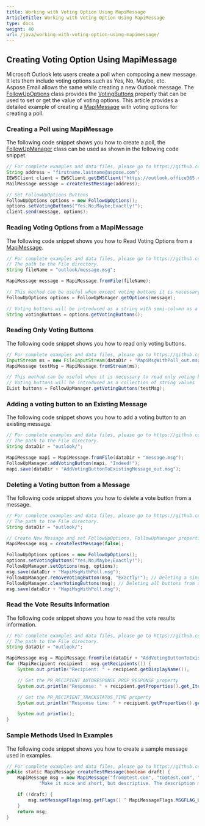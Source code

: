 ```yaml
---
title: Working with Voting Option Using MapiMessage
ArticleTitle: Working with Voting Option Using MapiMessage
type: docs
weight: 40
url: /java/working-with-voting-option-using-mapimessage/
---
```



## **Creating Voting Option Using MapiMessage**

Microsoft Outlook lets users create a poll when composing a new message. It lets them include voting options such as Yes, No, Maybe, etc. Aspose.Email allows the same while creating a new Outlook message. The [FollowUpOptions](https://reference.aspose.com/email/java/com.aspose.email/followupoptions/) class provides the [VotingButtons](https://reference.aspose.com/email/java/com.aspose.email/followupoptions/#getVotingButtons--) property that can be used to set or get the value of voting options. This article provides a detailed example of creating a [MapiMessage](https://reference.aspose.com/email/java/com.aspose.email/mapimessage/) with voting options for creating a poll.

### **Creating a Poll using MapiMessage**

The following code snippet shows you how to create a poll, the [FollowUpManager](https://reference.aspose.com/email/java/com.aspose.email/followupmanager/) class can be used as shown in the following code snippet.

~~~Java
// For complete examples and data files, please go to https://github.com/aspose-email/Aspose.Email-for-Java
String address = "firstname.lastname@aspose.com";
IEWSClient client = EWSClient.getEWSClient("https://outlook.office365.com/ews/exchange.asmx", "testUser", "pwd", "domain");
MailMessage message = createTestMessage(address);

// Set FollowUpOptions Buttons
FollowUpOptions options = new FollowUpOptions();
options.setVotingButtons("Yes;No;Maybe;Exactly!");
client.send(message, options);
~~~

### **Reading Voting Options from a MapiMessage**

The following code snippet shows you how to Read Voting Options from a [MapiMessage](https://reference.aspose.com/email/java/com.aspose.email/mapimessage/).

~~~Java
// For complete examples and data files, please go to https://github.com/aspose-email/Aspose.Email-for-Java
// The path to the File directory.
String fileName = "outlook/message.msg";

MapiMessage message = MapiMessage.fromFile(fileName);

// This method can be useful when except voting buttons it is necessary to get other parameters (ex. a category)
FollowUpOptions options = FollowUpManager.getOptions(message);

// Voting buttons will be introduced as a string with semi-column as a separator
String votingButtons = options.getVotingButtons();
~~~

### **Reading Only Voting Buttons**

The following code snippet shows you how to read only voting buttons.

~~~Java
// For complete examples and data files, please go to https://github.com/aspose-email/Aspose.Email-for-Java
InputStream ms = new FileInputStream(dataDir + "MapiMsgWithPoll_out.msg");
MapiMessage testMsg = MapiMessage.fromStream(ms);

// This method can be useful when it is necessary to read only voting buttons
// Voting buttons will be introduced as a collection of string values
IList buttons = FollowUpManager.getVotingButtons(testMsg);
~~~

### **Adding a voting button to an Existing Message**

The following code snippet shows you how to add a voting button to an existing message.

~~~Java
// For complete examples and data files, please go to https://github.com/aspose-email/Aspose.Email-for-Java
// The path to the File directory.
String dataDir = "outlook/";

MapiMessage mapi = MapiMessage.fromFile(dataDir + "message.msg");
FollowUpManager.addVotingButton(mapi, "Indeed!");
mapi.save(dataDir + "AddVotingButtonToExistingMessage_out.msg");
~~~

### **Deleting a Voting button from a Message**

The following code snippet shows you how to delete a vote button from a message.

~~~Java
// For complete examples and data files, please go to https://github.com/aspose-email/Aspose.Email-for-Java
// The path to the File directory.
String dataDir = "outlook/";

// Create New Message and set FollowUpOptions, FollowUpManager properties
MapiMessage msg = createTestMessage(false);

FollowUpOptions options = new FollowUpOptions();
options.setVotingButtons("Yes;No;Maybe;Exactly!");
FollowUpManager.setOptions(msg, options);
msg.save(dataDir + "MapiMsgWithPoll.msg");
FollowUpManager.removeVotingButton(msg, "Exactly!"); // Deleting a single button OR
FollowUpManager.clearVotingButtons(msg); // Deleting all buttons from a MapiMessage
msg.save(dataDir + "MapiMsgWithPoll.msg");
~~~

### **Read the Vote Results Information**

The following code snippet shows you how to read the vote results information.

~~~Java
// For complete examples and data files, please go to https://github.com/aspose-email/Aspose.Email-for-Java
// The path to the File directory.
String dataDir = "outlook/";

MapiMessage msg = MapiMessage.fromFile(dataDir + "AddVotingButtonToExistingMessage.msg");
for (MapiRecipient recipient : msg.getRecipients()) {
    System.out.println("Recipient: " + recipient.getDisplayName());

    // Get the PR_RECIPIENT_AUTORESPONSE_PROP_RESPONSE property
    System.out.println("Response: " + recipient.getProperties().get_Item(MapiPropertyTag.PR_RECIPIENT_AUTORESPONSE_PROP_RESPONSE).getString());

    // Get the PR_RECIPIENT_TRACKSTATUS_TIME property
    System.out.println("Response time: " + recipient.getProperties().get_Item(MapiPropertyTag.PR_RECIPIENT_TRACKSTATUS_TIME).getDateTime());

    System.out.println();
}
~~~

### **Sample Methods Used In Examples**

The following code snippet shows you how to create a sample message used in examples.

~~~Java
// For complete examples and data files, please go to https://github.com/aspose-email/Aspose.Email-for-Java
public static MapiMessage createTestMessage(boolean draft) {
    MapiMessage msg = new MapiMessage("from@test.com", "to@test.com", "Flagged message",
            "Make it nice and short, but descriptive. The description may appear in search engines' search results pages...");

    if (!draft) {
        msg.setMessageFlags(msg.getFlags() ^ MapiMessageFlags.MSGFLAG_UNSENT);
    }
    return msg;
}
~~~
